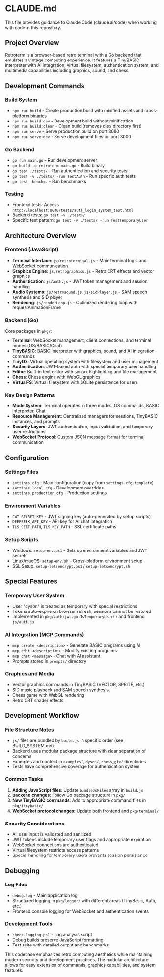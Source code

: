 # CLAUDE.md

This file provides guidance to Claude Code (claude.ai/code) when working with code in this repository.

## Project Overview

Retroterm is a browser-based retro terminal with a Go backend that emulates a vintage computing experience. It features a TinyBASIC interpreter with AI integration, virtual filesystem, authentication system, and multimedia capabilities including graphics, sound, and chess.

## Development Commands

### Build System
- `npm run build` - Create production build with minified assets and cross-platform binaries
- `npm run build:dev` - Development build without minification
- `npm run build:clean` - Clean build (removes dist/ directory first)
- `npm run serve` - Serve production build on port 8080
- `npm run serve:dev` - Serve development files on port 3000

### Go Backend
- `go run main.go` - Run development server
- `go build -o retroterm main.go` - Build binary
- `go test ./tests/` - Run authentication and security tests
- `go test -v ./tests/ -run TestAuth` - Run specific auth tests
- `go test -bench=.` - Run benchmarks

### Testing
- Frontend tests: Access `http://localhost:8080/tests/auth_login_system_test.html`
- Backend tests: `go test -v ./tests/`
- Specific test pattern: `go test -v ./tests/ -run TestTemporaryUser`

## Architecture Overview

### Frontend (JavaScript)
- **Terminal Interface**: `js/retroterminal.js` - Main terminal logic and WebSocket communication
- **Graphics Engine**: `js/retrographics.js` - Retro CRT effects and vector graphics
- **Authentication**: `js/auth.js` - JWT token management and session handling
- **Audio Systems**: `js/retrosound.js`, `js/sidPlayer.js` - SAM speech synthesis and SID player
- **Rendering**: `js/renderLoop.js` - Optimized rendering loop with requestAnimationFrame

### Backend (Go)
Core packages in `pkg/`:
- **Terminal**: WebSocket management, client connections, and terminal modes (OS/BASIC/Chat)
- **TinyBASIC**: BASIC interpreter with graphics, sound, and AI integration commands
- **TinyOS**: Virtual operating system with filesystem and user management
- **Authentication**: JWT-based auth with special temporary user handling
- **Editor**: Built-in text editor with syntax highlighting and file management
- **Chess**: Chess engine with WebGL graphics
- **VirtualFS**: Virtual filesystem with SQLite persistence for users

### Key Design Patterns
- **Mode System**: Terminal operates in three modes: OS commands, BASIC interpreter, Chat
- **Resource Management**: Centralized managers for sessions, TinyBASIC instances, and prompts
- **Security Layers**: JWT authentication, input validation, and temporary user restrictions
- **WebSocket Protocol**: Custom JSON message format for terminal communication

## Configuration

### Settings Files
- `settings.cfg` - Main configuration (copy from `settings.cfg.template`)
- `settings.local.cfg` - Development overrides
- `settings.production.cfg` - Production settings

### Environment Variables
- `JWT_SECRET_KEY` - JWT signing key (auto-generated by setup scripts)
- `DEEPSEEK_API_KEY` - API key for AI chat integration
- `TLS_CERT_PATH`, `TLS_KEY_PATH` - SSL certificate paths

### Setup Scripts
- Windows: `setup-env.ps1` - Sets up environment variables and JWT secrets
- Linux/macOS: `setup-env.sh` - Cross-platform environment setup
- SSL Setup: `setup-letsencrypt.ps1` / `setup-letsencrypt.sh`

## Special Features

### Temporary User System
- User "dyson" is treated as temporary with special restrictions
- Tokens auto-expire on browser refresh, sessions cannot be restored
- Implemented in `pkg/auth/jwt.go:IsTemporaryUser()` and frontend `js/auth.js`

### AI Integration (MCP Commands)
- `mcp create <description>` - Generate BASIC programs using AI
- `mcp edit <description>` - Modify existing programs
- `mcp chat <message>` - Chat with AI assistant
- Prompts stored in `prompts/` directory

### Graphics and Media
- Vector graphics commands in TinyBASIC (VECTOR, SPRITE, etc.)
- SID music playback and SAM speech synthesis
- Chess game with WebGL rendering
- Retro CRT shader effects

## Development Workflow

### File Structure Notes
- `js/` files are bundled by `build.js` in specific order (see BUILD_SYSTEM.md)
- Backend uses modular package structure with clear separation of concerns
- Examples and content in `examples/`, `dyson/`, `chess_gfx/` directories
- Tests have comprehensive coverage for authentication system

### Common Tasks
1. **Adding JavaScript files**: Update `bundleJsFiles` array in `build.js`
2. **Backend changes**: Follow Go package structure in `pkg/`
3. **New TinyBASIC commands**: Add to appropriate command files in `pkg/tinybasic/`
4. **WebSocket protocol changes**: Update both frontend and `pkg/terminal/`

### Security Considerations
- All user input is validated and sanitized
- JWT tokens include temporary user flags and appropriate expiration
- WebSocket connections are authenticated
- Virtual filesystem restricts access patterns
- Special handling for temporary users prevents session persistence

## Debugging

### Log Files
- `debug.log` - Main application log
- Structured logging in `pkg/logger/` with different areas (TinyBasic, Auth, etc.)
- Frontend console logging for WebSocket and authentication events

### Development Tools
- `check-logging.ps1` - Log analysis script
- Debug builds preserve JavaScript formatting
- Test suite with detailed output and benchmarks

This codebase emphasizes retro computing aesthetics while maintaining modern security and development practices. The modular architecture allows for easy extension of commands, graphics capabilities, and system features.